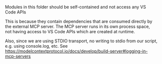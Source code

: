 Modules in this folder should be self-contained and not access any VS Code APIs

This is because they contain dependencies that are consumed directly by the external MCP server. The MCP server runs in its own process space, not having access to VS Code APIs which are created at runtime.

Also, since we are using STDIO transport, no writing to stdio from our script, e.g. using console.log, etc. See https://modelcontextprotocol.io/docs/develop/build-server#logging-in-mcp-servers
